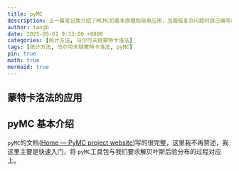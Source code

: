 ```yaml
---
title: pyMC
description: 上一篇笔记我介绍了MCMC的基本原理和简单应用，当面临复杂问题时自己编写的程序可能会面临效率方面的问题，以及最终结果的可视化和平稳性检验也是一大问题。pyMC是python的一个MCMC工具包，它可以方便高效地进行MCMC抽样，得到后验分布结果。
author: tangb
date: 2025-05-01 9:33:00 +0800
categories: [统计方法, 马尔可夫链蒙特卡洛法]
tags: [统计方法, 马尔可夫链蒙特卡洛法, pyMC]
pin: true
math: true
mermaid: true
---
```


## 蒙特卡洛法的应用

## pyMC 基本介绍

`pyMC`的文档([Home — PyMC project website](https://www.pymc.io/welcome.html))写的很完整，这里我不再赘述，我这里主要是快速入门，将 `pyMC`工具包与我们要求解贝叶斯后验分布的过程对应上。





